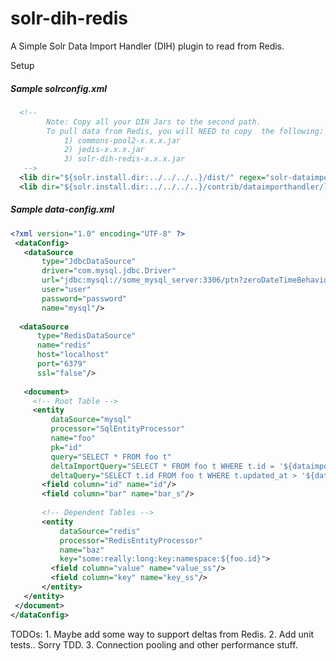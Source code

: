 # solr-dih-redis
A Simple Solr Data Import Handler (DIH) plugin to read from Redis.

Setup
 
##### Sample solrconfig.xml
```xml
  <!-- 
        Note: Copy all your DIH Jars to the second path. 
        To pull data from Redis, you will NEED to copy  the following: 
            1) commons-pool2-x.x.x.jar
            2) jedis-x.x.x.jar 
            3) solr-dih-redis-x.x.x.jar
   -->
  <lib dir="${solr.install.dir:../../../..}/dist/" regex="solr-dataimporthandler-.*\.jar"/>
  <lib dir="${solr.install.dir:../../../..}/contrib/dataimporthandler/lib" regex=".*\.jar"/>
```
 
##### Sample data-config.xml

```xml
<?xml version="1.0" encoding="UTF-8" ?>
 <dataConfig>
   <dataSource
       type="JdbcDataSource"
       driver="com.mysql.jdbc.Driver"
       url="jdbc:mysql://some_mysql_server:3306/ptn?zeroDateTimeBehavior=convertToNull"
       user="user"
       password="password"
       name="mysql"/>
       
  <dataSource
      type="RedisDataSource"
      name="redis"
      host="localhost"
      port="6379"
      ssl="false"/>
 
   <document>
     <!-- Root Table -->
     <entity
         dataSource="mysql"
         processor="SqlEntityProcessor"
         name="foo"
         pk="id"
         query="SELECT * FROM foo t"
         deltaImportQuery="SELECT * FROM foo t WHERE t.id = '${dataimporter.delta.id}'"
         deltaQuery="SELECT t.id FROM foo t WHERE t.updated_at > '${dataimporter.last_index_time}'">
       <field column="id" name="id"/>
       <field column="bar" name="bar_s"/>
 
       <!-- Dependent Tables -->
       <entity
           dataSource="redis"
           processor="RedisEntityProcessor"
           name="baz"
           key="some:really:long:key:namespace:${foo.id}">
         <field column="value" name="value_ss"/>
         <field column="key" name="key_ss"/>
       </entity>
   </entity>
 </document>
</dataConfig>
```


TODOs:
    1. Maybe add some way to support deltas from Redis.
    2. Add unit tests.. Sorry TDD.
    3. Connection pooling and other performance stuff.